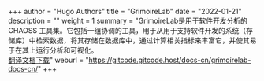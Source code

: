 +++
author = "Hugo Authors"
title = "GrimoireLab"
date = "2022-01-21"
description = ""
weight = 1
summary = "GrimoireLab是用于软件开发分析的 CHAOSS 工具集。它包括一组协调的工具，用于从用于支持软件开发的系统（存储库）中检索数据，将其存储在数据库中，通过计算相关指标来丰富它，并使其易于在其上运行分析和可视化。<br/>[翻译文档下载](https://gitcode.net/gitcode/docs-cn/alamofire-docs-cn/-/archive/master/alamofire-docs-cn-master.zip)"
weburl = "https://gitcode.gitcode.host/docs-cn/grimoirelab-docs-cn/"
+++
